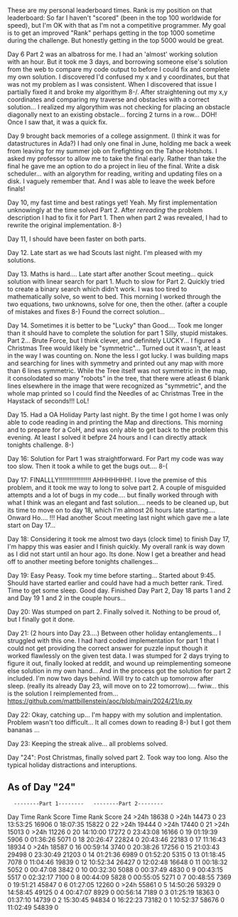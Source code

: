 

These are my personal leaderboard times. Rank is my position on that leaderboard:
So far I haven't "scored" (been in the top 100 worldwide for speed), but I'm OK
with that as I'm not a competitive programmer.  My goal is to get an improved
"Rank" perhaps getting in the top 1000 sometime during the challenge. But
honestly getting in the top 5000 would be great.

Day 6 Part 2 was an albatross for me.  I had an 'almost' working solution
with an hour.  But it took me 3 days, and borrowing someone else's solution
from the web to compare my code output to before I could fix and complete
my own solution.   I discovered I'd confused my x and y coordinates, but
that was not my problem as I was consistent.  When I discovered that issue
I partially fixed it and broke my algorithym 8-/.  After straightening out
my x,y coordinates and comparing my traverse and obstacles with a correct
solution... I realized my algorythim was not checking for placing an obstacle
diagonally next to an existing obstacle... forcing 2 turns in a row... DOH!
Once I saw that, it was a quick fix.

Day 9 brought back memories of a college assignment. (I think it was for
datastructures in Ada?)  I had only one final in June, holding me back a
week from leaving for my summer job on firefighting on the Tahoe Hotshots.
I asked my professor to allow me to take the final early.  Rather than take
the final he gave me an option to do a project in lieu of the final.  Write
a disk scheduler... with an algorythm for reading, writing and updating
files on a disk.  I vaguely remember that.  And I was able to leave the
week before finals!

Day 10, my fast time and best ratings yet! Yeah.  My first implementation
unknowingly at the time solved Part 2. After _rereading_ the problem
description I had to fix it for Part 1.  Then when part 2 was revealed,
I had to rewrite the original implementation.  8-)

Day 11, I should have been faster on both parts.

Day 12. Late start as we had Scouts last night.  I'm pleased with my solutions.

Day 13. Maths is hard....  Late start after another Scout meeting...
quick solution with linear search for part 1.  Much to slow for Part 2.
Quickly tried to create a binary search which didn't work.  I was too
tired to mathematically solve, so went to bed.  This morning I worked
through the two equations, two unknowns, solve for one, then the other.
(after a couple of mistakes and fixes 8-) Found the correct solution...

Day 14.  Sometimes it is better to be "Lucky" than Good....
Took me longer than it should have to complete the solution for part 1
Silly, stupid mistakes.
Part 2... Brute Force, but I think clever, and definitely LUCKY...
I figured a Christmas Tree would likely be "symmetric"... Turned out it
wasn't, at least in the way I was counting on.  None the less I got lucky.
I was building maps and searching for lines with symmetry and printed out
any map with more than 6 lines symmetric.  While the Tree itself was not
symmetric in the map,  it consolodated so many "robots" in the tree, that
there were atleast 6 blank lines elsewhere in the image that were recognized
as "symmetric", and the whole map printed so I could find the Needles of
ac Christmas Tree in the Haystack of seconds!!! LoL!

Day 15.  Had a OA Holiday Party last night.  By the time I got home
I was only able to code reading in and printing the Map and directions.
This morning and to prepare for a CoH, and was only able to get back
to the problem this evening.  At least I solved it befpre 24 hours
and I can directly attack tonights challenge.  8-)

Day 16: Solution for Part 1 was straightforward.  For Part my code was
way too slow. Then it took a while to get the bugs out.... 8-(

Day 17:  FINALLLY!!!!!!!!!!!!!!!!!!
AHHHHHHH!.     I love the premise of this problem, and it took me way
to long to solve part 2.  A couple of misguided attempts and a lot of
bugs in my code....  but finally worked through with what I think was
an elegant and fast solution....  needs to be cleaned up, but its
time to move on to day 18, which I'm almost 26 hours late starting....
Onward Ho.... !!!   Had another Scout meeting last night which
gave me a late start on Day 17...

Day 18:  Considering it took me almost two days (clock time) to finish
Day 17, I'm happy this was easier and I finish quickly.  My overall
rank is way down as I did not start until an hour ago. Its done.
Now I get a breather and head off to another meeting before tonights
challenges...

Day 19:  Easy Peasy.  Took my time before starting... Started about
9:45.  Should have started earlier and could have had a much better rank.
Tired.  Time to get some sleep.
Good day. Finished Day Part 2, Day 18 parts 1 and 2 and Day 19 1 and 2
in the couple hours...

Day 20:  Was stumped on part 2.  Finally solved it.  Nothing to be proud
of, but I finally got it done.

Day 21: (2 hours into Day 23....)  Between other holiday entanglements...
I struggled with this one.  I had hard coded implementation for part 1
that I could not get providing the correct answer for puzzle input though
it worked flawlessly on the given test data.  I was stumped for 2 days
trying to figure it out,  finally looked at reddit, and wound up
reimplementing someone else solution in my own hand...  And in the process
got the solution for part 2 included.  I'm now two days behind.
Will try to catch up tomorrow after sleep.
      (really its already Day 23, will move on to 22 tomorrow)....
      fwiw... this is the solution I reimplemented from...
      https://github.com/mattbillenstein/aoc/blob/main/2024/21/p.py

Day 22:  Okay, catching up... I'm happy with my solution and implentation.
Problem wasn't too difficult... It all comes down to reading 8-)
but I got them bananas ...

Day 23:  Keeping the streak alive...  all problems solved.

Day "24":  Post Christmas, finally solved part 2.  Took way too long. Also
the typical holiday distractions and interuptions.


## As of Day "24"

      --------Part 1--------   --------Part 2--------
Day       Time   Rank  Score       Time   Rank  Score
 24       >24h  18638      0       >24h  14473      0
 23   13:53:25  16906      0   18:07:35  15822      0
 22       >24h  19444      0       >24h  17440      0
 21       >24h  15013      0       >24h  11226      0
 20   14:10:00  17272      0   23:43:08  16166      0
 19   01:19:39   5906      0   01:36:26   5071      0
 18   20:26:47  22824      0   20:43:46  22183      0
 17   11:16:43  18934      0       >24h  18587      0
 16   00:59:14   3740      0   20:38:26  17256      0
 15   21:03:43  29498      0   23:30:49  21203      0
 14   01:21:36   6989      0   01:52:20   5315      0
 13   01:18:45   7078      0   11:04:46  19839      0
 12   10:52:34  26427      0   12:02:48  16648      0
 11   00:18:32   5052      0   00:47:08   3842      0
 10   00:32:30   5088      0   00:37:49   4830      0
  9   00:43:15   5517      0   02:32:17   7100      0
  8   00:44:09   5828      0   00:55:05   5271      0
  7   00:48:55   7369      0   19:51:21  45847      0
  6   01:27:05  12260      0       >24h  55861      0
  5   14:50:26  59329      0   14:58:45  49125      0
  4   00:47:07   8929      0   00:56:14   7189      0
  3   01:25:19  18363      0   01:37:10  14739      0
  2   15:30:45  94834      0   16:22:23  73182      0
  1   10:52:37  58676      0   11:02:49  54839      0